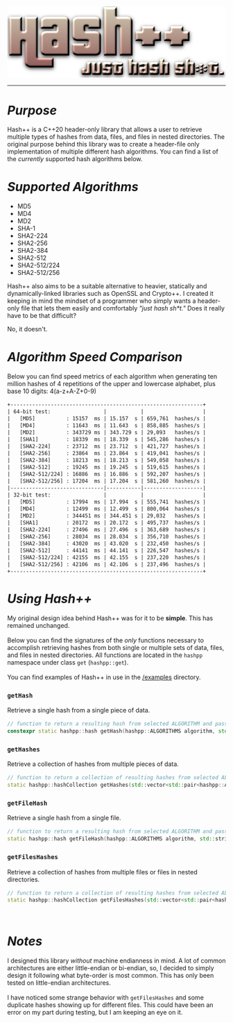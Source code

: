 <p align="center">
  <img src="/images/hpp.png">
</p>
<hr>
<h1><i>Purpose</i></h1>
Hash++ is a C++20 header-only library that allows a user to retrieve multiple types of hashes from data, files, and files in nested directories. The original purpose behind this library was to create a header-file only implementation of multiple different hash algorithms. You can find a list of the <i>currently</i> supported hash algorithms below.
<br>
<h1><i>Supported Algorithms</i></h1>
<ul>
  <li>MD5</li>
  <li>MD4</li>
  <li>MD2</li>
  <li>SHA-1</li>
  <li>SHA2-224</li>
  <li>SHA2-256</li>
  <li>SHA2-384</li>
  <li>SHA2-512</li>
  <li>SHA2-512/224</li>
  <li>SHA2-512/256</li>
</ul>

Hash++ also aims to be a suitable alternative to heavier, statically and dynamically-linked libraries such as OpenSSL and Crypto++. I created it keeping in mind the mindset of a programmer who simply wants a header-only file that lets them easily and comfortably <i>"just hash sh*t."</i> Does it really have to be that difficult?

No, it doesn't. 
<br>

<h1><i>Algorithm Speed Comparison</i></h1>
Below you can find speed metrics of each algorithm when generating ten million hashes of 4 repetitions of the upper and lowercase alphabet, plus base 10 digits: 4(a-z+A-Z+0-9)

```
+--------------------------------------------------------------+
| 64-bit test:                 |           |                   |
|   [MD5]          : 15157  ms | 15.157  s | 659,761  hashes/s |
|   [MD4]          : 11643  ms | 11.643  s | 858,885  hashes/s |
|   [MD2]          : 343729 ms | 343.729 s | 29,093   hashes/s | 
|   [SHA1]         : 18339  ms | 18.339  s | 545,286  hashes/s |
|   [SHA2-224]     : 23712  ms | 23.712  s | 421,727  hashes/s |
|   [SHA2-256]     : 23864  ms | 23.864  s | 419,041  hashes/s |
|   [SHA2-384]     : 18213  ms | 18.213  s | 549,058  hashes/s |
|   [SHA2-512]     : 19245  ms | 19.245  s | 519,615  hashes/s |
|   [SHA2-512/224] : 16886  ms | 16.886  s | 592,207  hashes/s |
|   [SHA2-512/256] : 17204  ms | 17.204  s | 581,260  hashes/s |
|------------------------------|-----------|-------------------|
| 32-bit test:                 |           |                   |
|   [MD5]          : 17994  ms | 17.994  s | 555,741  hashes/s |
|   [MD4]          : 12499  ms | 12.499  s | 800,064  hashes/s |
|   [MD2]          : 344451 ms | 344.451 s | 29,032   hashes/s |
|   [SHA1]         : 20172  ms | 20.172  s | 495,737  hashes/s |
|   [SHA2-224]     : 27496  ms | 27.496  s | 363,689  hashes/s |
|   [SHA2-256]     : 28034  ms | 28.034  s | 356,710  hashes/s |
|   [SHA2-384]     : 43020  ms | 43.020  s | 232,450  hashes/s |
|   [SHA2-512]     : 44141  ms | 44.141  s | 226,547  hashes/s |
|   [SHA2-512/224] : 42155  ms | 42.155  s | 237,220  hashes/s |
|   [SHA2-512/256] : 42106  ms | 42.106  s | 237,496  hashes/s |
+--------------------------------------------------------------+
```

<h1><i>Using Hash++</i></h1>
My original design idea behind Hash++ was for it to be <b>simple</b>. This has remained unchanged.
<br><br>
Below you can find the signatures of the <i>only</i> functions necessary to accomplish retrieving hashes from both single or multiple sets of data, files, and files in nested directories. All functions are located in the <code>hashpp</code> namespace under class <code>get</code> (<code>hashpp::get</code>).
<br><br>
You can find examples of Hash++ in use in the <a href="/examples">/examples</a> directory.
<br>
<h3><code>getHash</code></h3>
Retrieve a single hash from a single piece of data.

```cpp
// function to return a resulting hash from selected ALGORITHM and passed data
constexpr static hashpp::hash getHash(hashpp::ALGORITHMS algorithm, std::string data)
```

<h3><code>getHashes</code></h3>
Retrieve a collection of hashes from multiple pieces of data.

```cpp
// function to return a collection of resulting hashes from selected ALGORITHMS and passed data
static hashpp::hashCollection getHashes(std::vector<std::pair<hashpp::ALGORITHMS, std::vector<std::string>>> algorithmDataPairs)
```

<h3><code>getFileHash</code></h3>
Retrieve a single hash from a single file.

```cpp
// function to return a resulting hash from selected ALGORITHM and passed file
static hashpp::hash getFileHash(hashpp::ALGORITHMS algorithm, std::string path)
```

<h3><code>getFilesHashes</code></h3>
Retrieve a collection of hashes from multiple files or files in nested directories.

```cpp
// function to return a collection of resulting hashes from selected ALGORITHMS and passed files (with recursive directory support)
static hashpp::hashCollection getFilesHashes(std::vector<std::pair<hashpp::ALGORITHMS, std::vector<std::string>>> algorithmPathPairs)
```

<br>
<h1><i>Notes</i></h1>
I designed this library <i>without</i> machine endianness in mind. A lot of common architectures are either little-endian or bi-endian, so, I decided to simply design it following what byte-order is most common. This has only been tested on little-endian architectures.
<br><br>
I have noticed some strange behavior with <code>getFilesHashes</code> and some duplicate hashes showing up for different files. This could have been an error on my part during testing, but I am keeping an eye on it.
